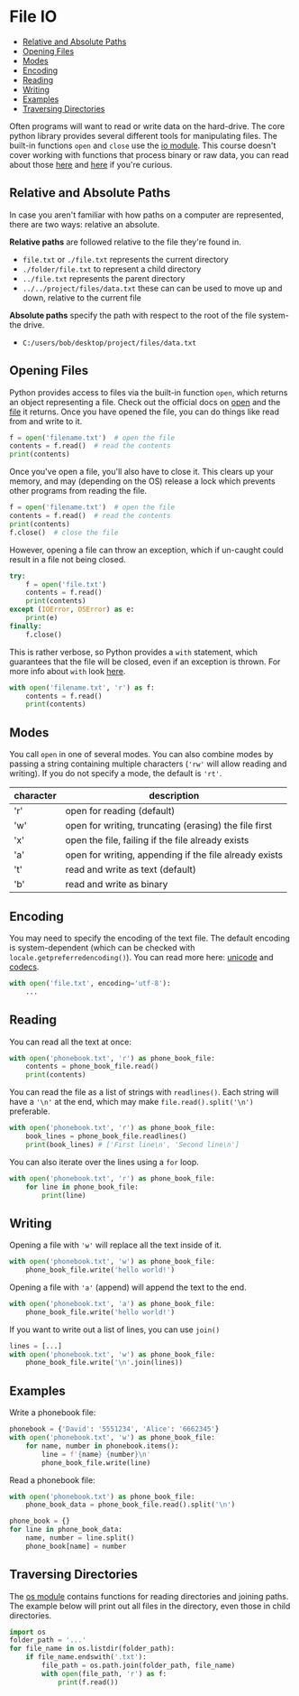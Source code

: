 # File IO

- [Relative and Absolute Paths](#relative-and-absolute-paths)
- [Opening Files](#opening-files)
- [Modes](#modes)
- [Encoding](#encoding)
- [Reading](#reading)
- [Writing](#writing)
- [Examples](#examples)
- [Traversing Directories](#traversing-directories)

Often programs will want to read or write data on the hard-drive. The core python library provides several different tools for manipulating files. The built-in functions `open` and `close` use the [io module](https://docs.python.org/3.6/library/io.html). This course doesn't cover working with functions that process binary or raw data, you can read about those [here](https://docs.python.org/3/library/io.html#buffered-streams) and [here](https://docs.python.org/3/library/io.html#io.RawIOBase) if you're curious.


## Relative and Absolute Paths

In case you aren't familiar with how paths on a computer are represented, there are two ways: relative an absolute.

**Relative paths** are followed relative to the file they're found in.

- `file.txt` or `./file.txt` represents the current directory
- `./folder/file.txt` to represent a child directory
- `../file.txt` represents the parent directory
- `../../project/files/data.txt` these can can be used to move up and down, relative to the current file 

**Absolute paths** specify the path with respect to the root of the file system- the drive.

- `C:/users/bob/desktop/project/files/data.txt`


## Opening Files


Python provides access to files via the built-in function `open`, which returns an object representing a file. Check out the official docs on [open](https://docs.python.org/3.6/library/functions.html#open) and the [file](https://docs.python.org/3.6/library/io.html#id1) it returns. Once you have opened the file, you can do things like read from and write to it.

```python
f = open('filename.txt')  # open the file
contents = f.read()  # read the contents
print(contents)
```

Once you've open a file, you'll also have to close it. This clears up your memory, and may (depending on the OS) release a lock which prevents other programs from reading the file.

```python
f = open('filename.txt')  # open the file
contents = f.read()  # read the contents
print(contents)
f.close()  # close the file
```

However, opening a file can throw an exception, which if un-caught could result in a file not being closed.

```python
try:
    f = open('file.txt')
    contents = f.read()
    print(contents)
except (IOError, OSError) as e:
    print(e)
finally:
    f.close()
```

This is rather verbose, so Python provides a `with` statement, which guarantees that the file will be closed, even if an exception is thrown. For more info about `with` look [here](http://effbot.org/zone/python-with-statement.htm).

```python
with open('filename.txt', 'r') as f:
    contents = f.read()
    print(contents)
```

## Modes

You call `open` in one of several modes. You can also combine modes by passing a string containing multiple characters (`'rw'` will allow reading and writing). If you do not specify a mode, the default is `'rt'`.

| character | description |
| ---       | ---         |
| 'r'       | open for reading (default) |
| 'w'       | open for writing, truncating (erasing) the file first |
| 'x'       | open the file, failing if the file already exists |
| 'a'       | open for writing, appending if the file already exists |
| 't'       | read and write as text (default) |
| 'b'       | read and write as binary |


## Encoding

You may need to specify the encoding of the text file. The default encoding is system-dependent (which can be checked with ` locale.getpreferredencoding()`). You can read more here: [unicode](https://docs.python.org/3/howto/unicode.html) and [codecs](https://docs.python.org/3/library/codecs.html).

```python
with open('file.txt', encoding='utf-8'):
    ...
```

## Reading

You can read all the text at once:

```python
with open('phonebook.txt', 'r') as phone_book_file:
    contents = phone_book_file.read()
    print(contents)
```

You can read the file as a list of strings with `readlines()`. Each string will have a `'\n'` at the end, which may make `file.read().split('\n')` preferable.

```python
with open('phonebook.txt', 'r') as phone_book_file:
    book_lines = phone_book_file.readlines()
    print(book_lines) # ['First line\n', 'Second line\n']
```

You can also iterate over the lines using a `for` loop.

```python
with open('phonebook.txt', 'r') as phone_book_file:
    for line in phone_book_file:
        print(line)
```

## Writing

Opening a file with `'w'` will replace all the text inside of it.
```python
with open('phonebook.txt', 'w') as phone_book_file:
    phone_book_file.write('hello world!')
```

Opening a file with `'a'` (append) will append the text to the end.

```python
with open('phonebook.txt', 'a') as phone_book_file:
    phone_book_file.write('hello world!')
```

If you want to write out a list of lines, you can use `join()`

```python
lines = [...]
with open('phonebook.txt', 'w') as phone_book_file:
    phone_book_file.write('\n'.join(lines))
```


## Examples

Write a phonebook file:

```python
phonebook = {'David': '5551234', 'Alice': '6662345'}
with open('phonebook.txt', 'w') as phone_book_file:
    for name, number in phonebook.items():
        line = f'{name} {number}\n'
        phone_book_file.write(line)
```

Read a phonebook file:

```python
with open('phonebook.txt') as phone_book_file:
    phone_book_data = phone_book_file.read().split('\n')

phone_book = {}
for line in phone_book_data:
    name, number = line.split()
    phone_book[name] = number
```

## Traversing Directories

The [os module](https://docs.python.org/3/library/os.html) contains functions for reading directories and joining paths. The example below will print out all files in the directory, even those in child directories.

```python
import os
folder_path = '...'
for file_name in os.listdir(folder_path):
    if file_name.endswith('.txt'):
        file_path = os.path.join(folder_path, file_name)
        with open(file_path, 'r') as f:
            print(f.read())

```
